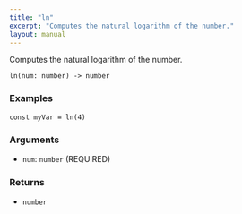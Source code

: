 ```yaml
---
title: "ln"
excerpt: "Computes the natural logarithm of the number."
layout: manual
---
```


Computes the natural logarithm of the number.



```
ln(num: number) -> number
```

### Examples

```kcl
const myVar = ln(4)
```

### Arguments

* `num`: `number` (REQUIRED)

### Returns

* `number`



